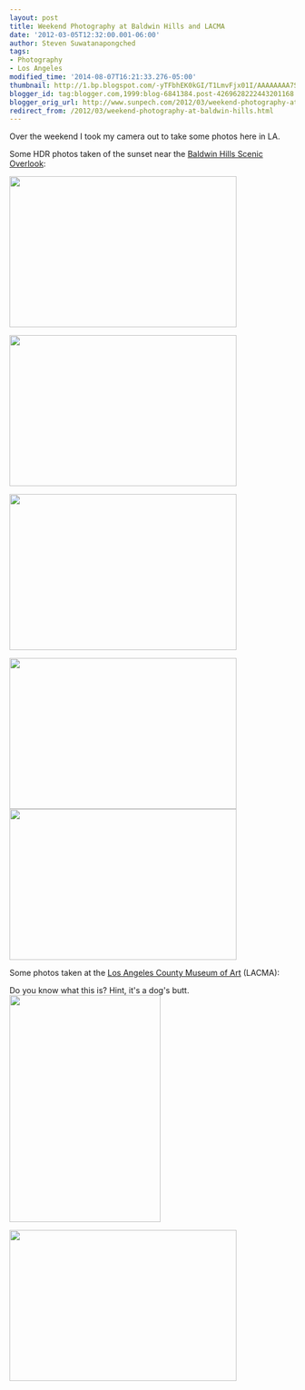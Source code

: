 ```yaml
---
layout: post
title: Weekend Photography at Baldwin Hills and LACMA
date: '2012-03-05T12:32:00.001-06:00'
author: Steven Suwatanapongched
tags:
- Photography
- Los Angeles
modified_time: '2014-08-07T16:21:33.276-05:00'
thumbnail: http://1.bp.blogspot.com/-yTFbhEK0kGI/T1LmvFjx01I/AAAAAAAA7SY/q416XmLmDDE/s72-c/2012-03-03+at+17-52-11.jpg
blogger_id: tag:blogger.com,1999:blog-6841384.post-4269628222443201168
blogger_orig_url: http://www.sunpech.com/2012/03/weekend-photography-at-baldwin-hills.html
redirect_from: /2012/03/weekend-photography-at-baldwin-hills.html
---
```


Over the weekend I took my camera out to take some photos here in LA.

Some HDR photos taken of the sunset near the <a href="http://www.parks.ca.gov/?page_id=22790">Baldwin Hills Scenic Overlook</a>:

<a href="http://1.bp.blogspot.com/-yTFbhEK0kGI/T1LmvFjx01I/AAAAAAAA7SY/q416XmLmDDE/s1600/2012-03-03+at+17-52-11.jpg"><img border="0" height="266" src="http://1.bp.blogspot.com/-yTFbhEK0kGI/T1LmvFjx01I/AAAAAAAA7SY/q416XmLmDDE/s400/2012-03-03+at+17-52-11.jpg" width="400" /></a>

<a href="http://4.bp.blogspot.com/-6a-nGxMNFU0/T1Lmwt5URNI/AAAAAAAA7Sg/mLTZG9_tvpI/s1600/2012-03-03+at+17-53-57.jpg"><img border="0" height="266" src="http://4.bp.blogspot.com/-6a-nGxMNFU0/T1Lmwt5URNI/AAAAAAAA7Sg/mLTZG9_tvpI/s400/2012-03-03+at+17-53-57.jpg" width="400" /></a>

<a href="http://1.bp.blogspot.com/-9U-fHZVqbi4/T1LmyC-1s3I/AAAAAAAA7So/b6WbVALOQ28/s1600/2012-03-03+at+17-54-18.jpg"><img border="0" height="275" src="http://1.bp.blogspot.com/-9U-fHZVqbi4/T1LmyC-1s3I/AAAAAAAA7So/b6WbVALOQ28/s400/2012-03-03+at+17-54-18.jpg" width="400" /></a>

<a href="http://4.bp.blogspot.com/-SlGI7Xch4ps/T1LmzMB7ZpI/AAAAAAAA7Sw/z8_exif8hMA/s1600/2012-03-03+at+17-55-50.jpg"><img border="0" height="266" src="http://4.bp.blogspot.com/-SlGI7Xch4ps/T1LmzMB7ZpI/AAAAAAAA7Sw/z8_exif8hMA/s400/2012-03-03+at+17-55-50.jpg" width="400" /></a> <a href="http://3.bp.blogspot.com/-m_kdbMJJUEI/T1Lm0HS1PiI/AAAAAAAA7S4/AbOTzvCFdzc/s1600/2012-03-03+at+17-56-16.jpg" imageanchor="1" style="clear: left; display: inline !important; margin-bottom: 1em; margin-right: 1em; text-align: center;"><img border="0" height="266" src="http://3.bp.blogspot.com/-m_kdbMJJUEI/T1Lm0HS1PiI/AAAAAAAA7S4/AbOTzvCFdzc/s400/2012-03-03+at+17-56-16.jpg" width="400" /></a>


Some photos taken at the <a href="http://www.lacma.org/">Los Angeles County Museum of Art</a> (LACMA):

Do you know what this is? Hint, it's a dog's butt.<a href="http://2.bp.blogspot.com/-RCoQLasBVoc/T1TiPKk5-uI/AAAAAAAA7dY/JXZlCXOuCTc/s1600/2012-03-04+at+16-41-07.jpg"><img border="0" height="400" src="http://2.bp.blogspot.com/-RCoQLasBVoc/T1TiPKk5-uI/AAAAAAAA7dY/JXZlCXOuCTc/s400/2012-03-04+at+16-41-07.jpg" width="266" /></a>

<a href="http://3.bp.blogspot.com/-7gn9uoKn_4Y/T1TinYBhbVI/AAAAAAAA7is/j5YVJIF89zg/s1600/2012-03-04+at+17-28-36.jpg"><img border="0" height="266" src="http://3.bp.blogspot.com/-7gn9uoKn_4Y/T1TinYBhbVI/AAAAAAAA7is/j5YVJIF89zg/s400/2012-03-04+at+17-28-36.jpg" width="400" /></a>

